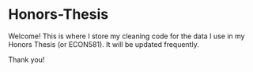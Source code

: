 # Honors-Thesis

Welcome! 
This is where I store my cleaning code for the data I use in my Honors Thesis (or ECON581). It will be updated frequently.

Thank you!

